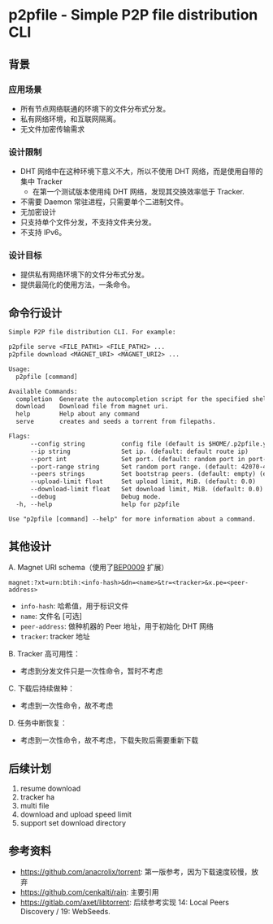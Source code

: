 # p2pfile - Simple P2P file distribution CLI

## 背景

### 应用场景

- 所有节点网络联通的环境下的文件分布式分发。
- 私有网络环境，和互联网隔离。
- 无文件加密传输需求

### 设计限制

- DHT 网络中在这种环境下意义不大，所以不使用 DHT 网络，而是使用自带的集中 Tracker
  - 在第一个测试版本使用纯 DHT 网络，发现其交换效率低于 Tracker.
- 不需要 Daemon 常驻进程，只需要单个二进制文件。
- 无加密设计
- 只支持单个文件分发，不支持文件夹分发。
- 不支持 IPv6。

### 设计目标

- 提供私有网络环境下的文件分布式分发。
- 提供最简化的使用方法，一条命令。

## 命令行设计

```txt
Simple P2P file distribution CLI. For example:

p2pfile serve <FILE_PATH1> <FILE_PATH2> ...
p2pfile download <MAGNET_URI> <MAGNET_URI2> ...

Usage:
  p2pfile [command]

Available Commands:
  completion  Generate the autocompletion script for the specified shell
  download    Download file from magnet uri.
  help        Help about any command
  serve       creates and seeds a torrent from filepaths.

Flags:
      --config string          config file (default is $HOME/.p2pfile.yaml)
      --ip string              Set ip. (default: default route ip)
      --port int               Set port. (default: random port in port-range,  See --port-range)
      --port-range string      Set random port range. (default: 42070-42099) (default "42070-42099")
      --peers strings          Set bootstrap peers. (default: empty) (eg: --peers 10.1.1.1:2233,10.2.2.2:4567
      --upload-limit float     Set upload limit, MiB. (default: 0.0)
      --download-limit float   Set download limit, MiB. (default: 0.0)
      --debug                  Debug mode.
  -h, --help                   help for p2pfile

Use "p2pfile [command] --help" for more information about a command.
```

## 其他设计

A. Magnet URI schema（使用了[BEP0009](http://www.bittorrent.org/beps/bep_0009.html) 扩展）

`magnet:?xt=urn:btih:<info-hash>&dn=<name>&tr=<tracker>&x.pe=<peer-address>`

- `info-hash`: 哈希值，用于标识文件
- `name`: 文件名 [可选]
- `peer-address`: 做种机器的 Peer 地址，用于初始化 DHT 网络
- `tracker`: tracker 地址

B. Tracker 高可用性：

- 考虑到分发文件只是一次性命令，暂时不考虑

C. 下载后持续做种：

- 考虑到一次性命令，故不考虑

D. 任务中断恢复：

- 考虑到一次性命令，故不考虑，下载失败后需要重新下载

## 后续计划

1. resume download
2. tracker ha
3. multi file
4. download and upload speed limit
5. support set download directory

## 参考资料

- <https://github.com/anacrolix/torrent>: 第一版参考，因为下载速度较慢，放弃
- <https://github.com/cenkalti/rain>: 主要引用
- <https://gitlab.com/axet/libtorrent>: 后续参考实现 14: Local Peers Discovery / 19: WebSeeds.
